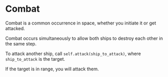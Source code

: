 # Combat

Combat is a common occurrence in space, whether you initiate it or get attacked. 

Combat occurs simultaneously to allow
both ships to destroy each other in the same step. 

To attack another ship, call `self.attack(ship_to_attack)`, where `ship_to_attack` is the target.

If the target is in range, you will attack them.

